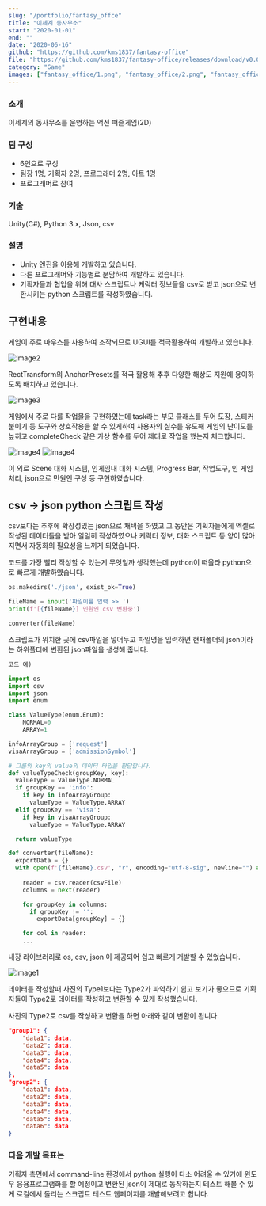 ```yaml
---
slug: "/portfolio/fantasy_offce"
title: "이세계 동사무소"
start: "2020-01-01"
end: ""
date: "2020-06-16"
github: "https://github.com/kms1837/fantasy-office"
file: "https://github.com/kms1837/fantasy-office/releases/download/v0.0.3/prototype_v2_200615.zip"
category: "Game"
images: ["fantasy_office/1.png", "fantasy_office/2.png", "fantasy_office/3.png", "fantasy_office/4.png"]
---
```


### 소개
이세계의 동사무소를 운영하는 액션 퍼즐게임(2D)

### 팀 구성
* 6인으로 구성
* 팀장 1명, 기획자 2명, 프로그래머 2명, 아트 1명
* 프로그래머로 참여

### 기술
Unity(C#), Python 3.x, Json, csv

### 설명
- Unity 엔진을 이용해 개발하고 있습니다.
- 다른 프로그래머와 기능별로 분담하여 개발하고 있습니다.
- 기획자들과 협업을 위해 대사 스크립트나 케릭터 정보들을 csv로 받고 json으로 변환시키는 python 스크립트를 작성하였습니다.

## 구현내용
게임이 주로 마우스를 사용하여 조작되므로 UGUI를 적극활용하여 개발하고 있습니다.

![image2](./images/ff/2.png)

RectTransform의 AnchorPresets를 적극 활용해 추후 다양한 해상도 지원에 용이하도록 배치하고 있습니다.

![image3](./images/ff/3.png)

게임에서 주로 다룰 작업물을 구현하였는데 task라는 부모 클래스를 두어 도장, 스티커 붙이기 등 도구와 상호작용을 할 수 있게하여 사용자의 실수를 유도해 게임의 난이도를 높히고  completeCheck 같은 가상 함수를 두어 제대로 작업을 했는지 체크합니다.

![image4](./images/ff/4.png)
![image4](./images/ff/5.png)

이 외로 Scene 대화 시스템, 인게임내 대화 시스템, Progress Bar, 작업도구, 인 게임 처리, json으로 민원인 구성 등 구현하였습니다.

## csv -> json python 스크립트 작성
csv보다는 추후에 확장성있는 json으로 채택을 하였고 그 동안은 기획자들에게 엑셀로 작성된 데이터들을 받아 일일히 작성하였으나
케릭터 정보, 대화 스크립트 등 양이 많아지면서 자동화의 필요성을 느끼게 되었습니다.

코드를 가장 빨리 작성할 수 있는게 무엇일까 생각했는데 python이 떠올라 python으로 빠르게 개발하였습니다.

```python
os.makedirs('./json', exist_ok=True)

fileName = input('파일이름 입력 >> ')
print(f'[{fileName}] 민원인 csv 변환중')

converter(fileName)
```
스크립트가 위치한 곳에 csv파일을 넣어두고 파일명을 입력하면 현재폴더의 json이라는 하위폴더에 변환된 json파일을 생성해 줍니다.

```python
코드 예)

import os
import csv
import json
import enum

class ValueType(enum.Enum):
	NORMAL=0 
	ARRAY=1

infoArrayGroup = ['request']
visaArrayGroup = ['admissionSymbol']

# 그룹의 key의 value의 데이터 타입을 판단합니다.
def valueTypeCheck(groupKey, key):
  valueType = ValueType.NORMAL
  if groupKey == 'info':
    if key in infoArrayGroup:
      valueType = ValueType.ARRAY
  elif groupKey == 'visa':
    if key in visaArrayGroup:
      valueType = ValueType.ARRAY

  return valueType

def converter(fileName):
  exportData = {}
  with open(f'{fileName}.csv', "r", encoding="utf-8-sig", newline="") as csvFile:
    
    reader = csv.reader(csvFile)
    columns = next(reader)

    for groupKey in columns:
      if groupKey != '':
        exportData[groupKey] = {}

    for col in reader:
    ...
```
내장 라이브러리로 os, csv, json 이 제공되어 쉽고 빠르게 개발할 수 있었습니다.

![image1](./images/ff/1.png)

데이터를 작성할때 사진의 Type1보다는 Type2가 파악하기 쉽고 보기가 좋으므로 기획자들이 Type2로 데이터를 작성하고 변환할 수 있게 작성했습니다. 

사진의 Type2로 csv를 작성하고 변환을 하면 아래와 같이 변환이 됩니다.
```json
"group1": {
    "data1": data,
    "data2": data,
    "data3": data,
    "data4": data,
    "data5": data
},
"group2": {
    "data1": data,
    "data2": data,
    "data3": data,
    "data4": data,
    "data5": data,
    "data6": data
}
```

### 다음 개발 목표는

기획자 측면에서 command-line 환경에서 python 실행이 다소 어려울 수 있기에 윈도우 응용프로그램화를 할 예정이고 변환된 json이 제대로 동작하는지 테스트 해볼 수 있게 로컬에서 돌리는 스크립트 테스트 웹페이지를 개발해보려고 합니다.